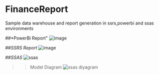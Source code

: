 # FinanceReport
Sample data warehouse and report generation in ssrs,powerbi and ssas environments


##*PowerBi Report"
![image](https://user-images.githubusercontent.com/38791151/183751089-7617bfdd-57ea-43bd-ad6c-fcfe2127e0a6.png)

##*SSRS Report*
![image](https://user-images.githubusercontent.com/38791151/183751430-2615c845-cff7-4934-8733-97a5180b79e8.png)


##*SSAS*
![ssas](https://user-images.githubusercontent.com/38791151/183751586-36f0fef3-3b0e-4298-8c9f-6e92861a0cac.JPG)

>> Model Diagram
![ssas diyagram](https://user-images.githubusercontent.com/38791151/183751918-7a8825d3-b622-4508-beca-5f965bdc02cf.JPG)

